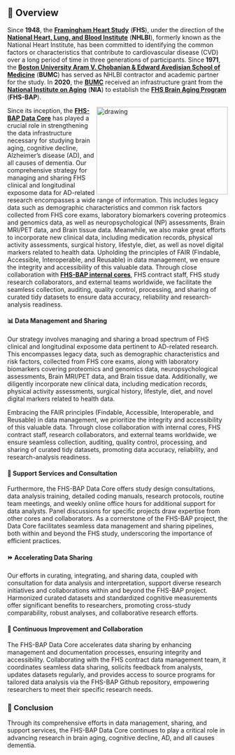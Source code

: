 ## 📙 Overview

<!--

**Here are some ideas to get you started:**

🙋‍♀️ A short introduction - what is your organization all about?
🌈 Contribution guidelines - how can the community get involved?
👩‍💻 Useful resources - where can the community find your docs? Is there anything else the community should know?
🍿 Fun facts - what does your team eat for breakfast?
🧙 Remember, you can do mighty things with the power of [Markdown](https://docs.github.com/github/writing-on-github/getting-started-with-writing-and-formatting-on-github/basic-writing-and-formatting-syntax)
-->

Since **1948**, the **[Framingham Heart Study](http://www.framinghamheartstudy.org)** (**FHS**), 
under the direction of the **[National Heart, Lung, and Blood Institute](https://www.nhlbi.nih.gov/)** (**NHLBI**), 
formerly known as the National Heart Institute, has been committed to identifying the common factors or characteristics that contribute to cardiovascular disease (CVD) 
over a long period of time in three generations of participants. 
Since **1971**, the **[Boston University Aram V. Chobanian & Edward Avedisian School of Medicine](https://www.bumc.bu.edu/)** (**BUMC**) 
has served as NHLBI contractor and academic partner for the study. 
In **2020**, the **[BUMC](https://www.bumc.bu.edu/)** received an infrastructure grant from the **[National Institute on Aging](https://www.nia.nih.gov/)** (**NIA**) 
to establish the **[FHS Brain Aging Program](https://www.bumc.bu.edu/fhs-bap/)** (**FHS-BAP**). 

<img align="right" src="https://upload.wikimedia.org/wikipedia/commons/thumb/1/1c/Framingham_Heart_Study_physicians_%2826548315418%29.jpg/609px-Framingham_Heart_Study_physicians_%2826548315418%29.jpg" alt="drawing" style="float:right;width:300px;height:200px;"/>

Since its inception, the **[FHS-BAP Data Core](https://github.com/FHS-BAP)** has played a crucial role in strengthening the data infrastructure 
necessary for studying brain aging, cognitive decline, Alzheimer’s disease (AD), and all causes of dementia. 
Our comprehensive strategy for managing and sharing FHS clinical and longitudinal exposome data for AD-related research encompasses 
a wide range of information. This includes legacy data such as demographic characteristics and common risk factors collected from FHS core exams, 
laboratory biomarkers covering proteomics and genomics data, as well as neuropsychological (NP) assessments, Brain MRI/PET data, and Brain tissue data. 
Meanwhile, we also make great efforts to incorporate new clinical data, including medication records, physical activity assessments, surgical history, 
lifestyle, diet, as well as novel digital markers related to health data. Upholding the principles of FAIR (Findable, Accessible, Interoperable, and Reusable) 
in data management, we ensure the integrity and accessibility of this valuable data. Through close collaboration with 
**[FHS-BAP internal cores](https://www.bumc.bu.edu/fhs-bap/for-researchers/programs-and-cores/)**, 
FHS contract staff, FHS study research collaborators, and external teams worldwide, we facilitate the seamless collection, auditing, 
quality control, processing, and sharing of curated tidy datasets to ensure data accuracy, reliability and research-analysis readiness. 

#### 📊 Data Management and Sharing

Our strategy involves managing and sharing a broad spectrum of FHS clinical and longitudinal exposome data pertinent to AD-related research. This encompasses legacy data, such as demographic characteristics and risk factors, collected from FHS core exams, along with laboratory biomarkers covering proteomics and genomics data, neuropsychological assessments, Brain MRI/PET data, and Brain tissue data. Additionally, we diligently incorporate new clinical data, including medication records, physical activity assessments, surgical history, lifestyle, diet, and novel digital markers related to health data.

Embracing the FAIR principles (Findable, Accessible, Interoperable, and Reusable) in data management, we prioritize the integrity and accessibility of this valuable data. Through close collaboration with internal cores, FHS contract staff, research collaborators, and external teams worldwide, we ensure seamless collection, auditing, quality control, processing, and sharing of curated tidy datasets, promoting data accuracy, reliability, and research-analysis readiness.

#### 💼 Support Services and Consultation

Furthermore, the FHS-BAP Data Core offers study design consultations, data analysis training, detailed coding manuals, research protocols, routine team meetings, and weekly online office hours for additional support for data analysts. Panel discussions for specific projects draw expertise from other cores and collaborators. As a cornerstone of the FHS-BAP project, the Data Core facilitates seamless data management and sharing pipelines, both within and beyond the FHS study, underscoring the importance of efficient practices.

#### ⏩ Accelerating Data Sharing

Our efforts in curating, integrating, and sharing data, coupled with consultation for data analysis and interpretation, support diverse research initiatives and collaborations within and beyond the FHS-BAP project. Harmonized curated datasets and standardized cognitive measurements offer significant benefits to researchers, promoting cross-study comparability, robust analyses, and collaborative research efforts.

#### 🚀 Continuous Improvement and Collaboration

The FHS-BAP Data Core accelerates data sharing by enhancing management and documentation processes, ensuring integrity and accessibility. Collaborating with the FHS contract data management team, it coordinates seamless data sharing, solicits feedback from analysts, updates datasets regularly, and provides access to source programs for tailored data analysis via the FHS-BAP Github repository, empowering researchers to meet their specific research needs.

### 🎉 Conclusion

Through its comprehensive efforts in data management, sharing, and support services, the FHS-BAP Data Core continues to play a critical role in advancing research in brain aging, cognitive decline, AD, and all causes dementia.



